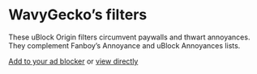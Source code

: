 # WavyGecko’s filters

These uBlock Origin filters circumvent paywalls and thwart annoyances. They complement Fanboy’s Annoyance and uBlock Annoyances lists.

[Add to your ad blocker](https://subscribe.adblockplus.org/?location=https://raw.githubusercontent.com/wavygecko/ubo-filters/main/list.txt&title=WavyGecko’s%20filters) or [view directly](https://raw.githubusercontent.com/wavygecko/ubo-filters/main/list.txt)
